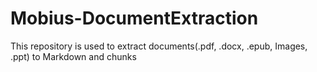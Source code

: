 # Mobius-DocumentExtraction
This repository is used to extract documents(.pdf, .docx, .epub, Images, .ppt) to Markdown and chunks
